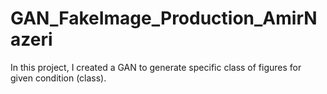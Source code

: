 # GAN_FakeImage_Production_AmirNazeri
In this project, I created a GAN to generate specific class of figures for given condition (class).
